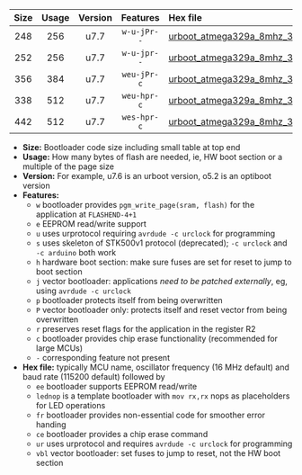 |Size|Usage|Version|Features|Hex file|
|:-:|:-:|:-:|:-:|:--|
|248|256|u7.7|`w-u-jPr--`|[urboot_atmega329a_8mhz_38400bps_lednop_ur_vbl.hex](https://raw.githubusercontent.com/stefanrueger/urboot.hex/main/mcus/atmega329a/fcpu_8mhz/38400_bps/urboot_atmega329a_8mhz_38400bps_lednop_ur_vbl.hex)|
|252|256|u7.7|`w-u-jpr--`|[urboot_atmega329a_8mhz_38400bps_lednop_fr_ur_vbl.hex](https://raw.githubusercontent.com/stefanrueger/urboot.hex/main/mcus/atmega329a/fcpu_8mhz/38400_bps/urboot_atmega329a_8mhz_38400bps_lednop_fr_ur_vbl.hex)|
|356|384|u7.7|`weu-jPr-c`|[urboot_atmega329a_8mhz_38400bps_ee_lednop_fr_ce_ur_vbl.hex](https://raw.githubusercontent.com/stefanrueger/urboot.hex/main/mcus/atmega329a/fcpu_8mhz/38400_bps/urboot_atmega329a_8mhz_38400bps_ee_lednop_fr_ce_ur_vbl.hex)|
|338|512|u7.7|`weu-hpr-c`|[urboot_atmega329a_8mhz_38400bps_ee_lednop_fr_ce_ur.hex](https://raw.githubusercontent.com/stefanrueger/urboot.hex/main/mcus/atmega329a/fcpu_8mhz/38400_bps/urboot_atmega329a_8mhz_38400bps_ee_lednop_fr_ce_ur.hex)|
|442|512|u7.7|`wes-hpr-c`|[urboot_atmega329a_8mhz_38400bps_ee_lednop_fr_ce.hex](https://raw.githubusercontent.com/stefanrueger/urboot.hex/main/mcus/atmega329a/fcpu_8mhz/38400_bps/urboot_atmega329a_8mhz_38400bps_ee_lednop_fr_ce.hex)|

- **Size:** Bootloader code size including small table at top end
- **Usage:** How many bytes of flash are needed, ie, HW boot section or a multiple of the page size
- **Version:** For example, u7.6 is an urboot version, o5.2 is an optiboot version
- **Features:**
  + `w` bootloader provides `pgm_write_page(sram, flash)` for the application at `FLASHEND-4+1`
  + `e` EEPROM read/write support
  + `u` uses urprotocol requiring `avrdude -c urclock` for programming
  + `s` uses skeleton of STK500v1 protocol (deprecated); `-c urclock` and `-c arduino` both work
  + `h` hardware boot section: make sure fuses are set for reset to jump to boot section
  + `j` vector bootloader: applications *need to be patched externally*, eg, using `avrdude -c urclock`
  + `p` bootloader protects itself from being overwritten
  + `P` vector bootloader only: protects itself and reset vector from being overwritten
  + `r` preserves reset flags for the application in the register R2
  + `c` bootloader provides chip erase functionality (recommended for large MCUs)
  + `-` corresponding feature not present
- **Hex file:** typically MCU name, oscillator frequency (16 MHz default) and baud rate (115200 default) followed by
  + `ee` bootloader supports EEPROM read/write
  + `lednop` is a template bootloader with `mov rx,rx` nops as placeholders for LED operations
  + `fr` bootloader provides non-essential code for smoother error handing
  + `ce` bootloader provides a chip erase command
  + `ur` uses urprotocol and requires `avrdude -c urclock` for programming
  + `vbl` vector bootloader: set fuses to jump to reset, not the HW boot section
